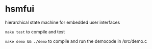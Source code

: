 # hsmfui
hierarchical state machine for embedded user interfaces

```make test``` to compile and test

```make demo && ./demo``` to compile and run the democode in /src/demo.c 
